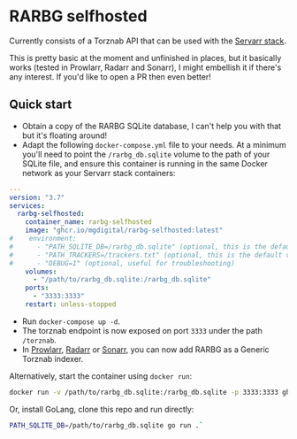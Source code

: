 # RARBG selfhosted

Currently consists of a Torznab API that can be used with the [Servarr stack](https://wiki.servarr.com/).

This is pretty basic at the moment and unfinished in places, but it basically works (tested in Prowlarr, Radarr and Sonarr), I might embellish it if there's any interest. If you'd like to open a PR then even better!

## Quick start

- Obtain a copy of the RARBG SQLite database, I can't help you with that but it's floating around!
- Adapt the following `docker-compose.yml` file to your needs. At a minimum you'll need to point the `/rarbg_db.sqlite` volume to the path of your SQLite file, and ensure this container is running in the same Docker network as your Servarr stack containers:

```yml
---
version: "3.7"
services:
  rarbg-selfhosted:
    container_name: rarbg-selfhosted
    image: "ghcr.io/mgdigital/rarbg-selfhosted:latest"
#    environment:
#      - "PATH_SQLITE_DB=/rarbg_db.sqlite" (optional, this is the default value)
#      - "PATH_TRACKERS=/trackers.txt" (optional, this is the default value)
#      - "DEBUG=1" (optional, useful for troubleshooting)
    volumes:
      - "/path/to/rarbg_db.sqlite:/rarbg_db.sqlite"
    ports:
      - "3333:3333"
    restart: unless-stopped
```

- Run `docker-compose up -d`.
- The torznab endpoint is now exposed on port `3333` under the path `/torznab`.
- In [Prowlarr](https://wiki.servarr.com/prowlarr), [Radarr](https://wiki.servarr.com/radarr) or [Sonarr](https://wiki.servarr.com/sonarr), you can now add RARBG as a Generic Torznab indexer.

Alternatively, start the container using `docker run`:

```sh
docker run -v /path/to/rarbg_db.sqlite:/rarbg_db.sqlite -p 3333:3333 ghcr.io/mgdigital/rarbg-selfhosted:latest
```

Or, install GoLang, clone this repo and run directly:

```sh
PATH_SQLITE_DB=/path/to/rarbg_db.sqlite go run .`
```
